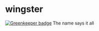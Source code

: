 # wingster

[![Greenkeeper badge](https://badges.greenkeeper.io/jerilseb/wingster.svg)](https://greenkeeper.io/)
The name says it all
